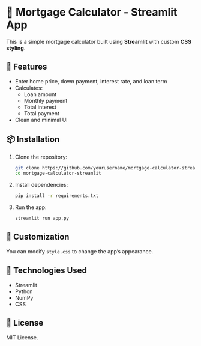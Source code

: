 # 🏡 Mortgage Calculator - Streamlit App

This is a simple mortgage calculator built using **Streamlit** with custom **CSS styling**.

## 🚀 Features

- Enter home price, down payment, interest rate, and loan term
- Calculates:
  - Loan amount
  - Monthly payment
  - Total interest
  - Total payment
- Clean and minimal UI

## 📦 Installation

1. Clone the repository:

   ```bash
   git clone https://github.com/yourusername/mortgage-calculator-streamlit.git
   cd mortgage-calculator-streamlit
   ```

2. Install dependencies:

   ```bash
   pip install -r requirements.txt
   ```

3. Run the app:

   ```bash
   streamlit run app.py
   ```

## 📝 Customization

You can modify `style.css` to change the app’s appearance.

## 🧠 Technologies Used

- Streamlit
- Python
- NumPy
- CSS

## 📄 License

MIT License.